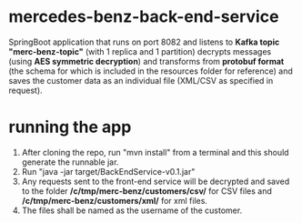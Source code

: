 # mercedes-benz-back-end-service

SpringBoot application that runs on port 8082 and listens to <b>Kafka topic "merc-benz-topic"</b> (with 1 replica and 1 partition) decrypts messages (using <b>AES symmetric decryption</b>) and transforms from <b>protobuf format</b> (the schema for which is included in the resources folder for reference) and saves the customer data as an individual file (XML/CSV as specified in request).

# running the app

1. After cloning the repo, run "mvn install" from a terminal and this should generate the runnable jar.
2. Run "java -jar target/BackEndService-v0.1.jar"
3. Any requests sent to the front-end service will be decrypted and saved to the folder <b>/c/tmp/merc-benz/customers/csv/</b> for CSV files and <b>/c/tmp/merc-benz/customers/xml/</b> for xml files.
4. The files shall be named as the username of the customer.
